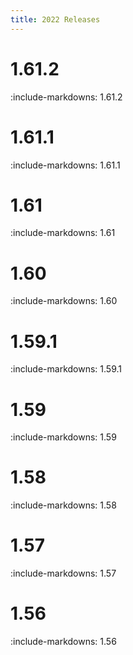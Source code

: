 ```yaml
---
title: 2022 Releases
---
```


# 1.61.2

:include-markdowns: 1.61.2

# 1.61.1

:include-markdowns: 1.61.1

# 1.61

:include-markdowns: 1.61

# 1.60 

:include-markdowns: 1.60

# 1.59.1

:include-markdowns: 1.59.1

# 1.59

:include-markdowns: 1.59

# 1.58

:include-markdowns: 1.58

# 1.57 

:include-markdowns: 1.57

# 1.56

:include-markdowns: 1.56